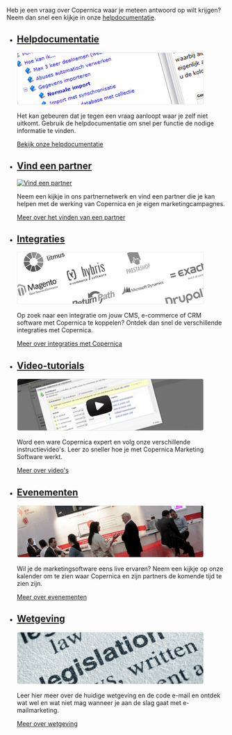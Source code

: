 Heb je een vraag over Copernica waar je meteen antwoord op wilt krijgen?
Neem dan snel een kijkje in onze
[helpdocumentatie](./help-documentation.md "Helpdocumentatie").

-   [Helpdocumentatie](./help-documentation.md "Helpdocumentatie")
    -------------------------------------------------------------------------------------------------

    [![Helpdocumentatie](../images/nl-support-helpdocumentation.png)](./help-documentation.md "Helpdocumentatie")

    Het kan gebeuren dat je tegen een vraag aanloopt waar je zelf niet
    uitkomt. Gebruik de helpdocumentatie om snel per functie de nodige
    informatie te vinden.

    [Bekijk onze
    helpdocumentatie](./help-documentation.md "Helpdocumentatie")

-   [Vind een partner](./vind-een-partner.md "Vind een partner")
    -------------------------------------------------------------------------------------------------

    [![Vind een
    partner](../images/en-support-find-a-partner.png)](./vind-een-partner.md "Vind een partner")

    Neem een kijkje in ons partnernetwerk en vind een partner die je kan
    helpen met de werking van Copernica en je eigen marketingcampagnes.

    [Meer over het vinden van een
    partner](./vind-een-partner.md "Vind een partner")

-   [Integraties](./integrations.md "Integraties")
    ----------------------------------------------------------------------------------

    [![Integraties](../images/nl-support-integrations.png)](./integrations.md "Integraties")

    Op zoek naar een integratie om jouw CMS, e-commerce of CRM software
    met Copernica te koppelen? Ontdek dan snel de verschillende
    integraties met Copernica.

    [Meer over integraties met
    Copernica](./integrations.md "Integraties")

-   [Video-tutorials](./video-tutorials.md "Videos")
    ----------------------------------------------------------------------------

    [![Video-tutorials](../images/nl-support-video-tutorials.png)](./video-tutorials.md "Videos")

    Word een ware Copernica expert en volg onze verschillende
    instructievideo's. Leer zo sneller hoe je met Copernica Marketing
    Software werkt.

    [Meer over
    video's](./video-tutorials.md "Videos")

-   [Evenementen](./events.md "Evenementen")
    ----------------------------------------------------------------------------------

    [![Evenementen](../images/nl-support-events.png)](./events.md "Evenementen")

    Wil je de marketingsoftware eens live ervaren? Neem een kijkje op
    onze kalender om te zien waar Copernica en zijn partners de komende
    tijd te zien zijn.

    [Meer over
    evenementen](./events.md "Evenementen")

-   [Wetgeving](./legislation.md "Wetgeving")
    ----------------------------------------------------------------------------

    [![Wetgeving](../images/nl-support-legislation.png)](./legislation.md "Wetgeving")

    Leer hier meer over de huidige wetgeving en de code e-mail en ontdek
    wat wel en wat niet mag wanneer je aan de slag gaat met
    e-mailmarketing.

    [Meer over
    wetgeving](./legislation.md "Wetgeving")


